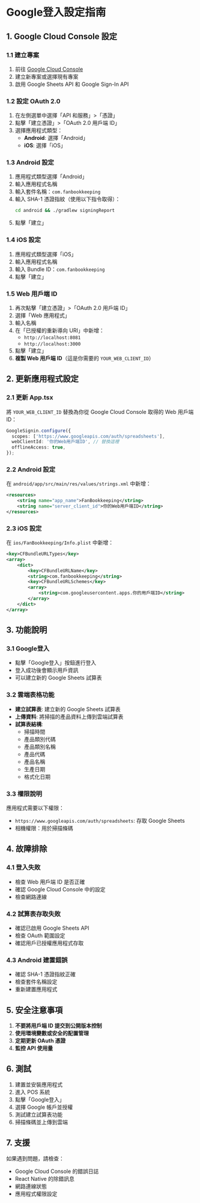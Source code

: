 # Google登入設定指南

## 1. Google Cloud Console 設定

### 1.1 建立專案
1. 前往 [Google Cloud Console](https://console.cloud.google.com/)
2. 建立新專案或選擇現有專案
3. 啟用 Google Sheets API 和 Google Sign-In API

### 1.2 設定 OAuth 2.0
1. 在左側選單中選擇「API 和服務」>「憑證」
2. 點擊「建立憑證」>「OAuth 2.0 用戶端 ID」
3. 選擇應用程式類型：
   - **Android**: 選擇「Android」
   - **iOS**: 選擇「iOS」

### 1.3 Android 設定
1. 應用程式類型選擇「Android」
2. 輸入應用程式名稱
3. 輸入套件名稱：`com.fanbookkeeping`
4. 輸入 SHA-1 憑證指紋（使用以下指令取得）：
   ```bash
   cd android && ./gradlew signingReport
   ```
5. 點擊「建立」

### 1.4 iOS 設定
1. 應用程式類型選擇「iOS」
2. 輸入應用程式名稱
3. 輸入 Bundle ID：`com.fanbookkeeping`
4. 點擊「建立」

### 1.5 Web 用戶端 ID
1. 再次點擊「建立憑證」>「OAuth 2.0 用戶端 ID」
2. 選擇「Web 應用程式」
3. 輸入名稱
4. 在「已授權的重新導向 URI」中新增：
   - `http://localhost:8081`
   - `http://localhost:3000`
5. 點擊「建立」
6. **複製 Web 用戶端 ID**（這是你需要的 `YOUR_WEB_CLIENT_ID`）

## 2. 更新應用程式設定

### 2.1 更新 App.tsx
將 `YOUR_WEB_CLIENT_ID` 替換為你從 Google Cloud Console 取得的 Web 用戶端 ID：

```typescript
GoogleSignin.configure({
  scopes: ['https://www.googleapis.com/auth/spreadsheets'],
  webClientId: '你的Web用戶端ID', // 替換這裡
  offlineAccess: true,
});
```

### 2.2 Android 設定
在 `android/app/src/main/res/values/strings.xml` 中新增：

```xml
<resources>
    <string name="app_name">FanBookkeeping</string>
    <string name="server_client_id">你的Web用戶端ID</string>
</resources>
```

### 2.3 iOS 設定
在 `ios/FanBookkeeping/Info.plist` 中新增：

```xml
<key>CFBundleURLTypes</key>
<array>
    <dict>
        <key>CFBundleURLName</key>
        <string>com.fanbookkeeping</string>
        <key>CFBundleURLSchemes</key>
        <array>
            <string>com.googleusercontent.apps.你的用戶端ID</string>
        </array>
    </dict>
</array>
```

## 3. 功能說明

### 3.1 Google登入
- 點擊「Google登入」按鈕進行登入
- 登入成功後會顯示用戶資訊
- 可以建立新的 Google Sheets 試算表

### 3.2 雲端表格功能
- **建立試算表**: 建立新的 Google Sheets 試算表
- **上傳資料**: 將掃描的產品資料上傳到雲端試算表
- **試算表結構**:
  - 掃描時間
  - 產品類別代碼
  - 產品類別名稱
  - 產品代碼
  - 產品名稱
  - 生產日期
  - 格式化日期

### 3.3 權限說明
應用程式需要以下權限：
- `https://www.googleapis.com/auth/spreadsheets`: 存取 Google Sheets
- 相機權限：用於掃描條碼

## 4. 故障排除

### 4.1 登入失敗
- 檢查 Web 用戶端 ID 是否正確
- 確認 Google Cloud Console 中的設定
- 檢查網路連線

### 4.2 試算表存取失敗
- 確認已啟用 Google Sheets API
- 檢查 OAuth 範圍設定
- 確認用戶已授權應用程式存取

### 4.3 Android 建置錯誤
- 確認 SHA-1 憑證指紋正確
- 檢查套件名稱設定
- 重新建置應用程式

## 5. 安全注意事項

1. **不要將用戶端 ID 提交到公開版本控制**
2. **使用環境變數或安全的配置管理**
3. **定期更新 OAuth 憑證**
4. **監控 API 使用量**

## 6. 測試

1. 建置並安裝應用程式
2. 進入 POS 系統
3. 點擊「Google登入」
4. 選擇 Google 帳戶並授權
5. 測試建立試算表功能
6. 掃描條碼並上傳到雲端

## 7. 支援

如果遇到問題，請檢查：
- Google Cloud Console 的錯誤日誌
- React Native 的除錯訊息
- 網路連線狀態
- 應用程式權限設定 